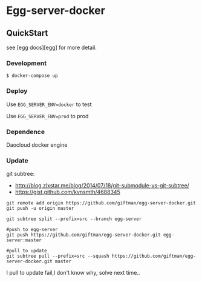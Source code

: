 # Egg-server-docker



## QuickStart

<!-- add docs here for user -->

see [egg docs][egg] for more detail.

### Development
```shell
$ docker-compose up
```

### Deploy

Use `EGG_SERVER_ENV=docker` to test

Use `EGG_SERVER_ENV=prod` to prod

### Dependence

Daocloud docker engine

### Update

git subtree:

* http://blog.zlxstar.me/blog/2014/07/18/git-submodule-vs-git-subtree/
* https://gist.github.com/kvnsmth/4688345

```
git remote add origin https://github.com/giftman/egg-server-docker.git
git push -u origin master

git subtree split --prefix=src --branch egg-server

#push to egg-server
git push https://github.com/giftman/egg-server-docker.git egg-server:master

#pull to update 
git subtree pull --prefix=src --squash https://github.com/giftman/egg-server-docker.git master
```

I pull to update fail,I don't know why, solve next time..